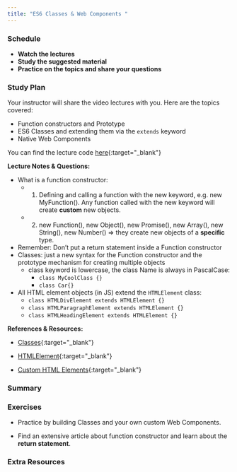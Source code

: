 ```yaml
---
title: "ES6 Classes & Web Components "
---
```


### Schedule

  - **Watch the lectures**
  - **Study the suggested material**
  - **Practice on the topics and share your questions**

### Study Plan

  Your instructor will share the video lectures with you. Here are the topics covered:

  - Function constructors and Prototype
  - ES6 Classes and extending them via the `extends` keyword
  - Native Web Components

  You can find the lecture code [here](https://github.com/in-tech-gration/WDX-180/tree/main/curriculum/week18/assets/code/day05){:target="_blank"}

  **Lecture Notes & Questions:**

  - What is a function constructor:  
    - 1) Defining and calling a function with the new keyword, e.g. new MyFunction(). Any function called with the new keyword will create **custom** new objects.  
    - 2) new Function(), new Object(), new Promise(), new Array(), new String(), new Number() => they create new objects of a **specific** type.
  - Remember: Don’t put a return statement inside a Function constructor  
  - Classes: just a new syntax for the Function constructor and the prototype mechanism for creating multiple objects  
    - class keyword is lowercase, the class Name is always in PascalCase:   
      - `class MyCoolClass {}`  
      - `class Car{}`   
  - All HTML element objects (in JS) extend the `HTMLElement` class:  
    - `class HTMLDivElement extends HTMLElement {}`  
    - `class HTMLParagraphElement extends HTMLElement {}`  
    - `class HTMLHeadingElement extends HTMLElement {}`  

  **References & Resources:**

  - [Classes](https://developer.mozilla.org/en-US/docs/Web/JavaScript/Reference/Classes){:target="_blank"}   

  - [HTMLElement](https://developer.mozilla.org/en-US/docs/Web/API/HTMLElement){:target="_blank"}  

  - [Custom HTML Elements](https://developer.mozilla.org/en-US/docs/Web/API/Web_components/Using_custom_elements){:target="_blank"}

### Summary

### Exercises

  - Practice by building Classes and your own custom Web Components.

  - Find an extensive article about function constructor and learn about the **return statement**.  

### Extra Resources
